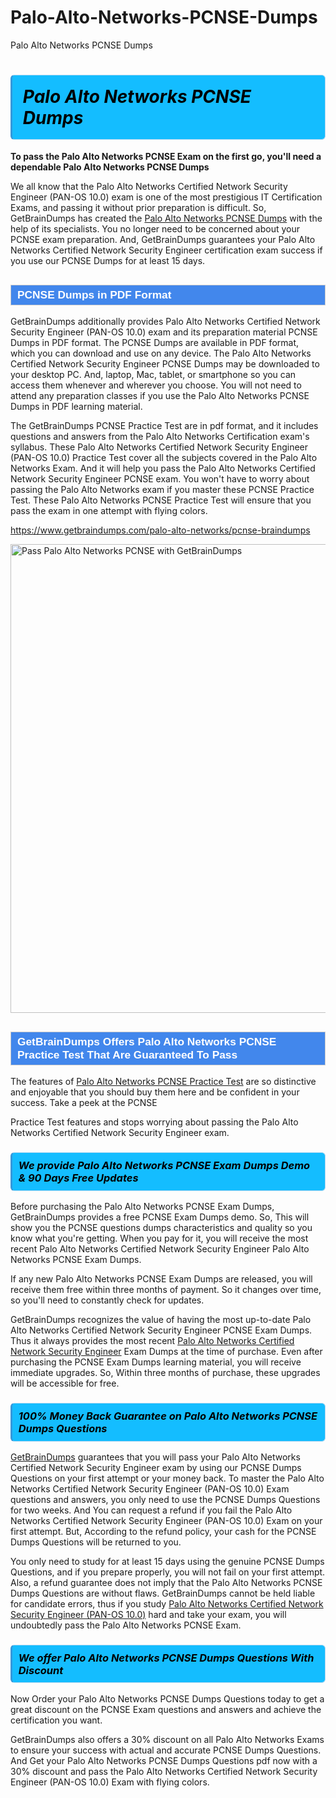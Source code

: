 # Palo-Alto-Networks-PCNSE-Dumps
Palo Alto Networks PCNSE Dumps
<h1><strong><span style="display: block; color: #000000; background: #14BDFF; border: 0.5px solid #AED6F1; border-left: 3px solid #3498DB; padding: .6em; border-radius: 6px;">                     <em>Palo Alto Networks PCNSE <span class="exam_variation">Dumps</span> </em>                </span></strong>            </h1>                        <p><strong>To pass the Palo Alto Networks PCNSE Exam on the first go, you'll need a dependable Palo Alto Networks PCNSE <span class="exam_variation">Dumps</span></strong></p>                        <p>We all know that the Palo Alto Networks Certified Network Security Engineer (PAN-OS 10.0) exam is one of the most prestigious IT Certification Exams,             and passing it without prior preparation is difficult. So, GetBrainDumps has created the <a href="https://www.getbraindumps.com/palo-alto-networks/pcnse-braindumps">Palo Alto Networks PCNSE <span class="exam_variation">Dumps</span></a> with the help of its specialists.             You no longer need to be concerned about your PCNSE exam preparation. And, GetBrainDumps guarantees your Palo Alto Networks Certified Network Security Engineer certification             exam success if you use our PCNSE <span class="exam_variation">Dumps</span> for at least 15 days.</p>                        <h2 style="background: #4287ec; border: 1px solid #cccccc; padding: 5px 10px;">                <span style="color: #ffffff;">                    <span style="font-size: 11pt;">                        <span style="line-height: normal;">                            <span style="font-family: Calibri,sans-serif;">                                <strong>                                    <span style="font-size: 13.0pt;">PCNSE <span class="exam_variation">Dumps</span> in PDF Format</span>                                </strong>                            </span>                        </span>                    </span>                </span>            </h2>                        <p>GetBrainDumps additionally provides Palo Alto Networks Certified Network Security Engineer (PAN-OS 10.0) exam and its preparation material PCNSE <span class="exam_variation">Dumps</span> in PDF format.             The PCNSE <span class="exam_variation">Dumps</span> are available in PDF format, which you can download and use on any device. The Palo Alto Networks Certified Network Security Engineer PCNSE <span class="exam_variation">Dumps</span> may be downloaded             to your desktop PC. And, laptop, Mac, tablet, or smartphone so you can access them whenever and wherever you choose. You will not need to attend any preparation classes if you use             the Palo Alto Networks PCNSE <span class="exam_variation">Dumps</span> in PDF learning material. </p>                        <p>The GetBrainDumps PCNSE <span class="exam_variation2">Practice Test</span> are in pdf format, and  it includes questions and answers from the Palo Alto Networks Certification exam's syllabus. These             Palo Alto Networks Certified Network Security Engineer (PAN-OS 10.0) <span class="exam_variation2">Practice Test</span> cover all the subjects covered in the Palo Alto Networks Exam. And it will help you pass the             Palo Alto Networks Certified Network Security Engineer PCNSE exam. You won't have to worry about passing the Palo Alto Networks exam if you master these PCNSE <span class="exam_variation2">Practice Test</span>.             These Palo Alto Networks PCNSE <span class="exam_variation2">Practice Test</span> will ensure that you pass the exam in one attempt with flying colors.</p>                        <p><a href="https://www.getbraindumps.com/palo-alto-networks/pcnse-braindumps">https://www.getbraindumps.com/palo-alto-networks/pcnse-braindumps</a></p>                        <p><a href="https://www.getbraindumps.com/"><img src="https://www.getbraindumps.com/images/get-updated-exam-questions-with-discount-getbraindumps.jpg" class="postImage" alt="Pass Palo Alto Networks PCNSE with GetBrainDumps" width="750"></a></p>                            <h2 style="background: #4287ec; border: 1px solid #cccccc; padding: 5px 10px;">                <span style="color: #ffffff;">                    <span style="font-size: 11pt;">                        <span style="line-height: normal;">                            <span style="font-family: Calibri,sans-serif;">                                <strong>                                    <span style="font-size: 13.0pt;">GetBrainDumps Offers Palo Alto Networks PCNSE <span class="exam_variation2">Practice Test</span> That Are Guaranteed To Pass</span>                                </strong>                            </span>                        </span>                    </span>                </span>            </h2>                        <p>The features of <a href="https://www.getbraindumps.com/palo-alto-networks-braindumps.html">Palo Alto Networks PCNSE <span class="exam_variation2">Practice Test</span></a> are so distinctive and enjoyable that you should buy them here and be confident in your success. Take a peek at the PCNSE</p>            <p> <span class="exam_variation2">Practice Test</span> features and stops worrying about passing the Palo Alto Networks Certified Network Security Engineer exam.</p>                        <h3>                <strong>                    <span style="display: block; color: #000000; background: #14BDFF; border: 0.5px solid #AED6F1; border-left: 3px solid #3498DB; padding: .6em; border-radius: 6px;">                        <em>We provide Palo Alto Networks PCNSE <span class="exam_variation3">Exam Dumps</span> Demo &amp; 90 Days Free Updates</em>                    </span>                </strong>            </h3>                        <p>Before purchasing the Palo Alto Networks PCNSE <span class="exam_variation3">Exam Dumps</span>, GetBrainDumps provides a free PCNSE <span class="exam_variation3">Exam Dumps</span> demo. So, This will show you the PCNSE questions dumps             characteristics and quality so you know what you're getting. When you pay for it, you will receive the most recent             Palo Alto Networks Certified Network Security Engineer Palo Alto Networks PCNSE <span class="exam_variation3">Exam Dumps</span>.</p>                        <p>If any new Palo Alto Networks PCNSE <span class="exam_variation3">Exam Dumps</span> are released, you will receive them free within three months of payment.             So it changes over time, so you'll need to constantly check for updates.</p>                        <p>GetBrainDumps recognizes the value of having the most up-to-date Palo Alto Networks Certified Network Security Engineer PCNSE <span class="exam_variation3">Exam Dumps</span>. Thus it always provides the most recent             <a href="https://www.getbraindumps.com/palo-alto-networks/pcnse-braindumps.html">Palo Alto Networks Certified Network Security Engineer</a> <span class="exam_variation3">Exam Dumps</span> at the time of purchase. Even after purchasing the PCNSE <span class="exam_variation3">Exam Dumps</span> learning material, you will receive immediate upgrades.             So, Within three months of purchase, these upgrades will be accessible for free.</p>                        <h3>                <strong>                    <span style="display: block; color: #000000; background: #14BDFF; border: 0.5px solid #AED6F1; border-left: 3px solid #3498DB; padding: .6em; border-radius: 6px;">                        <em>100% Money Back Guarantee on Palo Alto Networks PCNSE <span class="exam_variation4">Dumps Questions</span></em>                    </span>                </strong>            </h3>                        <p><a href="https://www.getbraindumps.com/">GetBrainDumps</a> guarantees that you will pass your Palo Alto Networks Certified Network Security Engineer exam by using our PCNSE <span class="exam_variation4">Dumps Questions</span> on your first attempt or your money back.             To master the Palo Alto Networks Certified Network Security Engineer (PAN-OS 10.0) Exam questions and answers, you only need to use the PCNSE <span class="exam_variation4">Dumps Questions</span> for             two weeks. And You can request a refund if you fail the Palo Alto Networks Certified Network Security Engineer (PAN-OS 10.0) Exam on your first attempt. But, According to the refund policy, your cash             for the PCNSE <span class="exam_variation4">Dumps Questions</span> will be returned to you.</p>                        <p>You only need to study for at least 15 days using the genuine PCNSE <span class="exam_variation4">Dumps Questions</span>, and if you prepare properly, you will not fail on your first attempt.             Also, a refund guarantee does not imply that the Palo Alto Networks PCNSE <span class="exam_variation4">Dumps Questions</span> are without flaws. GetBrainDumps cannot be held liable for candidate errors,             thus if you study <a href="https://www.getbraindumps.com/palo-alto-networks/pcnse-braindumps">Palo Alto Networks Certified Network Security Engineer (PAN-OS 10.0)</a> hard and take your exam, you will undoubtedly pass the Palo Alto Networks PCNSE Exam. </p>                        <h3>                <strong>                    <span style="display: block; color: #000000; background: #14BDFF; border: 0.5px solid #AED6F1; border-left: 3px solid #3498DB; padding: .6em; border-radius: 6px;">                        <em>We offer Palo Alto Networks PCNSE <span class="exam_variation4">Dumps Questions</span> With Discount</em>                    </span>                </strong>            </h3>                        <p>Now Order your Palo Alto Networks PCNSE <span class="exam_variation4">Dumps Questions</span> today to get a great discount on the PCNSE Exam questions and answers and achieve the certification you want.</p>                        <p>GetBrainDumps also offers a 30% discount on all Palo Alto Networks Exams to ensure your success with actual and accurate PCNSE <span class="exam_variation4">Dumps Questions</span>. And Get your Palo Alto Networks PCNSE <span class="exam_variation4">Dumps Questions</span>             pdf now with a 30% discount and pass the Palo Alto Networks Certified Network Security Engineer (PAN-OS 10.0) Exam with flying colors.</p>                    
